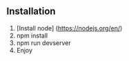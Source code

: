 
## Installation

1. [Install node] (https://nodejs.org/en/)
3. npm install
4. npm run devserver
5. Enjoy
